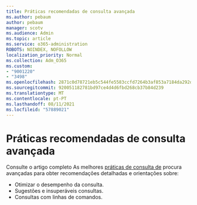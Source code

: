 ```yaml
---
title: Práticas recomendadas de consulta avançada
ms.author: pebaum
author: pebaum
manager: scotv
ms.audience: Admin
ms.topic: article
ms.service: o365-administration
ROBOTS: NOINDEX, NOFOLLOW
localization_priority: Normal
ms.collection: Adm_O365
ms.custom:
- "9001220"
- "3498"
ms.openlocfilehash: 2871c0d78721eb5c544fe5583ccfd7264b3af853a7184da292dff47289700d8e
ms.sourcegitcommit: 920051182781bd97ce4d4d6fbd268cb37b84d239
ms.translationtype: MT
ms.contentlocale: pt-PT
ms.lasthandoff: 08/11/2021
ms.locfileid: "57889021"
---
```

# <a name="advanced-hunting-query-best-practices"></a>Práticas recomendadas de consulta avançada

Consulte o artigo completo As melhores [práticas de consulta de](https://docs.microsoft.com/windows/security/threat-protection/microsoft-defender-atp/advanced-hunting-best-practices#optimize-query-performance) procura avançadas para obter recomendações detalhadas e orientações sobre:
- Otimizar o desempenho da consulta.
- Sugestões e insuperáveis consultas.
- Consultas com linhas de comandos.


